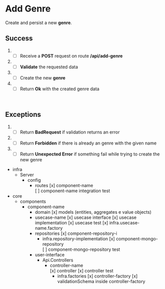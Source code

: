 # Add Genre

Create and persist a new **genre**.

## Success

1. - [ ] Receive a **POST** request on route **/api/add-genre**
2. - [ ] **Validate** the requested data
3. - [ ] Create the new **genre** 
4. - [ ] Return **Ok** with the created genre data
<br/>

## Exceptions

1. - [ ] Return **BadRequest** if validation returns an error
2. - [ ] Return **Forbidden** if there is already an genre with the given name 
3. - [ ] Return **Unexpected Error** if something fail while trying to create the new genre

- infra
  - Server
    - config
      - routes
        [x] component-name  
        [ ] component-name integration test
- core
  - components
    - component-name
      - domain
        [x] models (entities, aggregates e value objects)        
      - usecase-name
        [x] usecase interface
        [x] usecase implementation
        [x] usecase test
        [x] infra.usecase-name.factory
      - repositories
        [x] component-repository-i
        - infra.repository-implementation
          [x] component-mongo-repository     
          [ ] component-mongo-repository test     
      - user-interface
          - Api.Controllers
              - controller-name           
                    [x] controller
                    [x] controller test                    
                  - infra.factories
                    [x] controller-factory
                    [x] validationSchema inside controller-factory                     